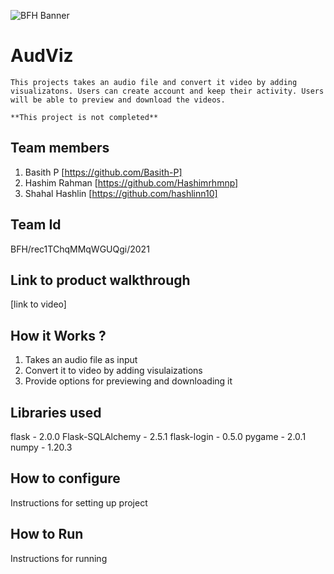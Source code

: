 ![BFH Banner](https://trello-attachments.s3.amazonaws.com/542e9c6316504d5797afbfb9/542e9c6316504d5797afbfc1/39dee8d993841943b5723510ce663233/Frame_19.png)

# AudViz

    This projects takes an audio file and convert it video by adding visualizatons. Users can create account and keep their activity. Users will be able to preview and download the videos.

    **This project is not completed**

## Team members

1. Basith P [https://github.com/Basith-P]
2. Hashim Rahman [https://github.com/Hashimrhmnp]
3. Shahal Hashlin [https://github.com/hashlinn10]

## Team Id

BFH/rec1TChqMMqWGUQgi/2021

## Link to product walkthrough

[link to video]

## How it Works ?

1. Takes an audio file as input
2. Convert it to video by adding visulaizations
3. Provide options for previewing and downloading it

## Libraries used

flask - 2.0.0
Flask-SQLAlchemy - 2.5.1
flask-login - 0.5.0
pygame - 2.0.1
numpy - 1.20.3

## How to configure

Instructions for setting up project

## How to Run

Instructions for running
